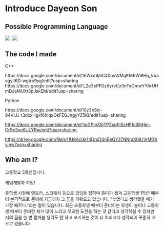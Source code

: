 # Introduce Dayeon Son 

## Possible Programming Language 
<p>
    <img src="https://img.shields.io/badge/C-0100?style=flat-square&logoColor=blue"/>&nbsp
<img src="https://img.shields.io/badge/Python-7F52FF?style=flat-square&logo=Kotlin&logoColor=white"/>&nbsp
</p>

## The code I made
<p>
    C++
</p>
https://docs.google.com/document/d/1EWxd4j6C40nyWMgKM6Wl8Hq_VbavgylIKD-wgtro9yg/edit?usp=sharing
https://docs.google.com/document/d/1_2e3ePFDzKyrvCz0nFyOmwYYArUHmDJeMUXt3pJakEM/edit?usp=sharing

<p>
    Python
</p>
https://docs.google.com/document/d/10y3eSnj-94ViJJ_t3dxxHgxf6hiqxOkFEGJngyYZ5KI/edit?usp=sharing

https://docs.google.com/document/d/1jpGPlbXSjTPZxpfltScHFfctI8jHm-CrSe3up6ULYRw/edit?usp=sharing

https://drive.google.com/file/d/1U8AcGk14DrsDGnEeQY37NNmX0ILhVM01/view?usp=sharing

## Who am I?
<p>
    고등학교 3학년입니다.
</p>
<p>
    게임개발자 희망!
</p>
<p>
    중학생 시절에 엔트리, 스크래치 등으로 코딩을 접하며 흥미가 생겨 고등학생 1학년 때부터 본격적으로 준비해 지금까지 그 꿈을 키워오고 있습니다. "늦었다고 생각했을 때가 가장 빠르다."라는 말이 있습니다. 최근 초등학생 때부터 준비하는 학생이 늘어나 고등학생 때부터 준비한 제가 많이 느리고 무모한 도전을 하는 것 같다고 생각하실 수 있지만 저의 꿈을 한 번 펼쳐볼 생각도 안 하고 포기하는 것이 더 어리석다 생각되어 꾸준히 배우고 있습니다.
</p>
